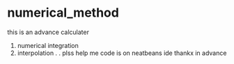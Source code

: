 # numerical_method

this is an advance calculater 
1. numerical integration 
2. interpolation
.
.
plss help me
code is on neatbeans ide 
thankx in advance